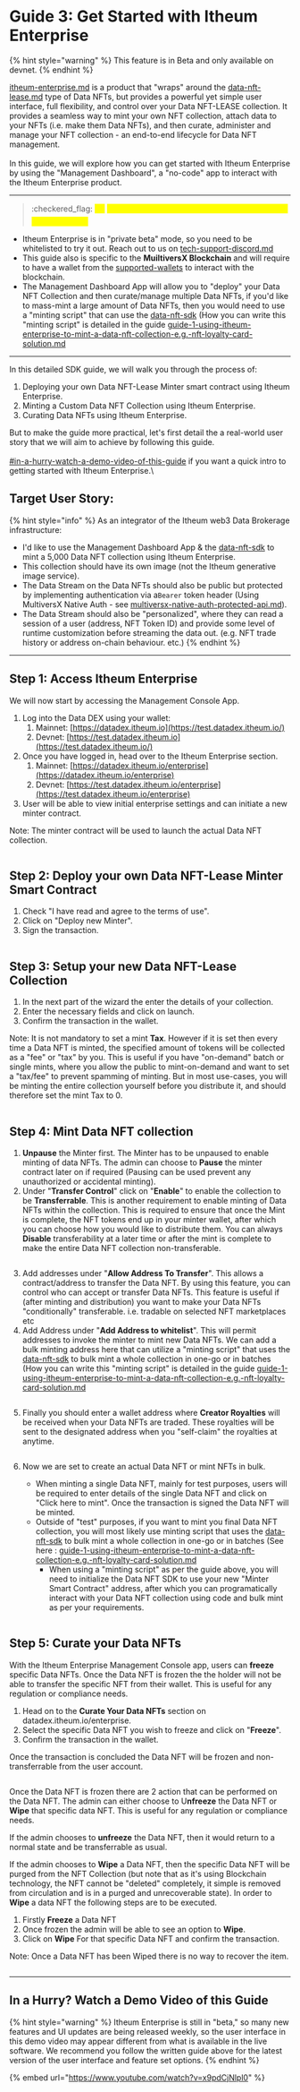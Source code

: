 # Guide 3: Get Started with Itheum Enterprise

{% hint style="warning" %}
This feature is in Beta and only available on devnet.
{% endhint %}

[itheum-enterprise.md](../../../product/itheum-enterprise.md "mention") is a product that "wraps" around the [data-nft-lease.md](../../../product/data-nft/data-nft-types/data-nft-lease.md "mention") type of Data NFTs, but provides a powerful yet simple user interface, full flexibility, and control over your Data NFT-LEASE collection. It provides a seamless way to mint your own NFT collection, attach data to your NFTs (i.e. make them Data NFTs), and then curate, administer and manage your NFT collection - an end-to-end lifecycle for Data NFT management.\
\
In this guide, we will explore how you can get started with Itheum Enterprise by using the "Management Dashboard", a "no-code" app to interact with the Itheum Enterprise product.

***

> :checkered\_flag: <mark style="color:yellow;">🏎️</mark> <mark style="color:yellow;"></mark><mark style="color:yellow;">**Ready to start? Here are a few assumptions and pre-conditions**</mark>

* Itheum Enterprise is in "private beta" mode, so you need to be whitelisted to try it out. Reach out to us on [tech-support-discord.md](../../../developers/tech-support-discord.md "mention")
* This guide also is specific to the **MuiltiversX Blockchain** and will require to have a wallet from the   [supported-wallets](../../supported-wallets/ "mention") to interact with the blockchain.
* The Management Dashboard App will allow you to "deploy" your Data NFT Collection and then curate/manage multiple Data NFTs, if you'd like to mass-mint a large amount of Data NFTs, then you would need to use a "minting script" that can use the [data-nft-sdk](../../../developers/software-development-kits-sdks/data-nft-sdk/ "mention") (How you can write this "minting script" is detailed in the guide [guide-1-using-itheum-enterprise-to-mint-a-data-nft-collection-e.g.-nft-loyalty-card-solution.md](../../../developers/software-development-kits-sdks/enterprise-sdk/guide-1-using-itheum-enterprise-to-mint-a-data-nft-collection-e.g.-nft-loyalty-card-solution.md "mention")

***

In this detailed SDK guide, we will walk you through the process of:

1. Deploying your own Data NFT-Lease Minter smart contract using Itheum Enterprise.
2. Minting a Custom Data NFT Collection using Itheum Enterprise.
3. Curating Data NFTs using Itheum Enterprise.

But to make the guide more practical, let's first detail the a real-world user story that we will aim to achieve by following this guide.\
\
[#in-a-hurry-watch-a-demo-video-of-this-guide](guide-3-get-started-with-itheum-enterprise.md#in-a-hurry-watch-a-demo-video-of-this-guide "mention") if you want a quick intro to getting started with Itheum Enterprise.\


## Target User Story:

{% hint style="info" %}
As an integrator of the Itheum web3 Data Brokerage infrastructure:

* I'd like to use the Management Dashboard App & the [data-nft-sdk](../../../developers/software-development-kits-sdks/data-nft-sdk/ "mention") to mint a 5,000 Data NFT collection using Itheum Enterprise.&#x20;
* This collection should have its own image (not the Itheum generative image service).&#x20;
* The Data Stream on the Data NFTs should also be public but protected by implementing authentication via a`Bearer` token header (Using MultiversX Native Auth - see [multiversx-native-auth-protected-api.md](../../data-streams-guides/multiversx-native-auth-protected-api.md "mention")).&#x20;
* The Data Stream should also be "personalized", where they can read a session of a user (address, NFT Token ID) and provide some level of runtime customization before streaming the data out. (e.g. NFT trade history or address on-chain behaviour. etc.)
{% endhint %}

***

## Step 1: Access Itheum Enterprise

We will now start by accessing the Management Console App.

1. Log into the Data DEX using your wallet:
   1. Mainnet: [https://datadex.itheum.io](https://test.datadex.itheum.io/)
   2. Devnet: [https://test.datadex.itheum.io](https://test.datadex.itheum.io/)
2. Once you have logged in, head over to the Itheum Enterprise section.
   1. Mainnet:  [https://datadex.itheum.io/enterprise](https://datadex.itheum.io/enterprise)
   2. Devnet: [https://test.datadex.itheum.io/enterprise](https://test.datadex.itheum.io/enterprise)
3. User will be able to view initial enterprise settings and can initiate a new minter contract.

Note: The minter contract will be used to launch the actual Data NFT collection.

<figure><img src="../../../.gitbook/assets/image (127).png" alt=""><figcaption></figcaption></figure>

## Step 2: Deploy your own Data NFT-Lease Minter Smart Contract

1. Check "I have read and agree to the terms of use".
2. Click on "Deploy new Minter".
3. Sign the transaction.

<figure><img src="../../../.gitbook/assets/image (126).png" alt=""><figcaption></figcaption></figure>

## Step 3: Setup your new Data NFT-Lease Collection

1. In the next part of the wizard the enter the details of your collection.
2. Enter the necessary fields and click on launch.&#x20;
3. Confirm the transaction in the wallet.

Note: It is not mandatory to set a mint **Tax**. However if it is set then every time a Data NFT is minted, the specified amount of tokens will be collected as a "fee" or "tax" by you. This is useful if you have "on-demand" batch or single mints, where you allow the public to mint-on-demand and want to set a "tax/fee" to prevent spamming of minting. But in most use-cases, you will be minting the entire collection yourself before you distribute it, and should therefore set the mint Tax to 0.

<figure><img src="../../../.gitbook/assets/image (128).png" alt=""><figcaption></figcaption></figure>

## Step 4: Mint Data NFT collection

1. **Unpause** the Minter first. The Minter has to be unpaused to enable minting of data NFTs. The admin can choose to **Pause** the minter contract later on if required (Pausing can be used prevent any unauthorized or accidental minting).
2. Under "**Transfer Control**" click on "**Enable**" to enable the collection to be **Transferrable**. This is another requirement to enable minting of Data NFTs within the collection. This is required to ensure that once the Mint is complete, the NFT tokens end up in your minter wallet, after which you can choose how you would like to distribute them. You can always **Disable** transferability at a later time or after the mint is complete to make the entire Data NFT collection non-transferable.

<figure><img src="../../../.gitbook/assets/image (129).png" alt=""><figcaption></figcaption></figure>

3. Add addresses under "**Allow Address To Transfer**". This allows a contract/address to transfer the Data NFT. By using this feature, you can control who can accept or transfer Data NFTs. This feature is useful if  (after minting and distribution) you want to make your Data NFTs "conditionally" transferable. i.e. tradable on selected NFT marketplaces etc
4. Add Address under "**Add Address to whitelist**". This will permit addresses to invoke the minter to mint new Data NFTs. We can add a bulk minting address here that can utilize a "minting script" that uses the [data-nft-sdk](../../../developers/software-development-kits-sdks/data-nft-sdk/ "mention") to bulk mint a whole collection in one-go or in batches (How you can write this "minting script" is detailed in the guide [guide-1-using-itheum-enterprise-to-mint-a-data-nft-collection-e.g.-nft-loyalty-card-solution.md](../../../developers/software-development-kits-sdks/enterprise-sdk/guide-1-using-itheum-enterprise-to-mint-a-data-nft-collection-e.g.-nft-loyalty-card-solution.md "mention")

<figure><img src="../../../.gitbook/assets/image (131).png" alt=""><figcaption></figcaption></figure>

5. Finally you should enter a wallet address where **Creator Royalties** will be received when your Data NFTs are traded. These royalties will be sent to the designated address when you "self-claim" the royalties at anytime.

<figure><img src="../../../.gitbook/assets/image (132).png" alt=""><figcaption></figcaption></figure>

6.  Now we are set to create an actual Data NFT or mint NFTs in bulk.

    * When minting a single Data NFT, mainly for test purposes, users will be required to enter details of the single Data NFT and click on "Click here to mint". Once the transaction is signed the Data NFT will be minted.
    * Outside of "test" purposes, if you want to mint you final Data NFT collection, you will most likely use minting script that uses the [data-nft-sdk](../../../developers/software-development-kits-sdks/data-nft-sdk/ "mention") to bulk mint a whole collection in one-go or in batches (See here : [guide-1-using-itheum-enterprise-to-mint-a-data-nft-collection-e.g.-nft-loyalty-card-solution.md](../../../developers/software-development-kits-sdks/enterprise-sdk/guide-1-using-itheum-enterprise-to-mint-a-data-nft-collection-e.g.-nft-loyalty-card-solution.md "mention")
      * When using a "minting script" as per the guide above, you will need to initialize the Data NFT SDK to use your new "Minter Smart Contract" address, after which you can programatically interact with your Data NFT collection using code and bulk mint as per your requirements.



    <figure><img src="../../../.gitbook/assets/image (133).png" alt=""><figcaption></figcaption></figure>

## Step 5: Curate your Data NFTs

With the Itheum Enterprise Management Console app, users can **freeze** specific Data NFTs. Once the Data NFT is frozen the the holder will not be able to transfer the specific NFT from their wallet. This is useful for any regulation or compliance needs.

1. Head on to the **Curate Your Data NFTs** section on datadex.itheum.io/enterprise.
2. Select the specific Data NFT you wish to freeze and click on "**Freeze**".
3. Confirm the transaction in the wallet.

Once the transaction is concluded the Data NFT will be frozen and non-transferrable from the user account.

<figure><img src="../../../.gitbook/assets/image (134).png" alt=""><figcaption></figcaption></figure>

Once the Data NFT is frozen there are 2 action that can be performed on the Data NFT. The admin can either choose to U**nfreeze** the Data NFT or **Wipe** that specific data NFT. This is useful for any regulation or compliance needs.

If the admin chooses to **unfreeze** the Data NFT, then it would return to a normal state and be transferrable as usual.

If the admin chooses to **Wipe** a Data NFT, then the specific Data NFT will be purged from the NFT Collection (but note that as it's using Blockchain technology, the NFT cannot be "deleted" completely, it simple is removed from circulation and is in a purged and unrecoverable state). In order to **Wipe** a data NFT the following steps are to be executed.

1. Firstly **Freeze** a Data NFT
2. Once frozen the admin will be able to see an option to **Wipe**.
3. Click on **Wipe** For that specific Data NFT and confirm the transaction.

Note: Once a Data NFT has been Wiped there is no way to recover the item.&#x20;

<figure><img src="../../../.gitbook/assets/image (135).png" alt=""><figcaption></figcaption></figure>

***

## In a Hurry? Watch a Demo Video of this Guide

{% hint style="warning" %}
Itheum Enterprise is still in "beta," so many new features and UI updates are being released weekly, so the user interface in this demo video may appear different from what is available in the live software. We recommend you follow the written guide above for the latest version of the user interface and feature set options.
{% endhint %}

{% embed url="https://www.youtube.com/watch?v=x9pdCjNlpl0" %}





